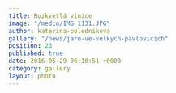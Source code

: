 ```yaml
---
title: Rozkvetlá vinice
image: "/media/IMG_1131.JPG"
author: katerina-polednikova
gallery: "/news/jaro-ve-velkych-pavlovicich"
position: 23
published: true
date: 2016-05-29 06:10:51 +0000
category: gallery
layout: photo
---
```

